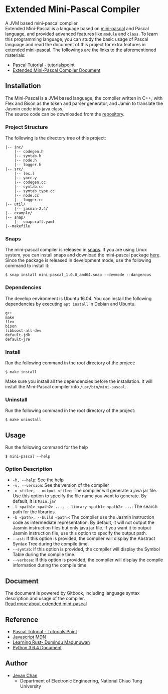 # Extended Mini-Pascal Compiler

A JVM based mini-pascal compiler.    
Extended Mini-Pascal is a language based on [mini-pascal](http://www.skidmore.edu/~meckmann/2006Fall/cs330/EBNF_MiniPascal.html) and Pascal language, and provided advanced features like `module` and `class`. To learn this programming language, you can study the basic usage of Pascal language and read the document of this project for extra features in extended mini-pascal. The followings are the links to the aforementioned materials:     
* [Pascal Tutorial - tutorialspoint](https://www.tutorialspoint.com/pascal/index.htm)
* [Extended Mini-Pascal Compiler Document](https://www.gitbook.com/book/jevan0307/extended-mini-pascal-compiler-document/details)

## Installation
The Mini-Pascal is a JVM based language, the compiler written in C++, with Flex and Bison as the token and parser generator, and Jamin to translate the Jasmin code into java class.     
The source code can be downloaded from the [repository](https://github.com/jevan0307/extended-minipascal-compiler).

### Project Structure
The following is the directory tree of this project:
```
|-- inc/
    |-- codegen.h
    |-- symtab.h
    |-- node.h
    |-- logger.h
|-- src/
    |-- lex.l
    |-- yacc.y
    |-- codegen.cc
    |-- symtab.cc
    |-- symtab_type.cc
    |-- node.cc
    |-- logger.cc
|-- util/
    |-- jasmin-2.4/
|-- example/
|-- snap/
    |-- snapcraft.yaml
|--makefile
```

### Snaps
The mini-pascal compiler is released in [snaps](https://snapcraft.io/). If you are using Linux system, you can install snaps and download the mini-pascal package [here](https://github.com/jevan0307/extended-minipascal-compiler/blob/master/release/mini-pascal_1.0.0_amd64.snap).   
Since the package is released in development mode, use the following command to install it:
```
$ snap install mini-pascal_1.0.0_amd64.snap --devmode --dangerous
```

### Dependencies
The develop environment is Ubuntu 16.04. You can install the following dependencies by executing `apt install` in Debian and Ubuntu.     
```
g++
make
flex
bison
libboost-all-dev
default-jdk
default-jre
```

### Install
Run the following command in the root directory of the project:
```
$ make install
```
Make sure you install all the dependencies before the installation. It will install the Mini-Pascal compiler into `/usr/bin/mini-pascal`.

### Uninstall
Run the following command in the root directory of the project:
```
$ make uninstall
```

## Usage
Run the following command for the help
```
$ mini-pascal --help
```

### Option Description
* `-h, --help`: See the help
* `-v, --version`: See the version of the compiler
* `-o <file>, --output <file>`: The compiler will generate a java jar file. Use this option to specify the file name you want to generate. By default, it is `Main.jar`
* `-l <path1> <path2> ..., --library <path1> <path2> ...`: The search path for the libraries.
* `-b <path>, --build <path>`: The compiler use the Jasmin instruction code as intermediate representation. By default, it will not output the Jasmin instruction files but only java jar file. If you want it to output Jasmin instruction file, use this option to specify the output path.
* `--ast`: If this option is provided, the compiler will display the Abstract Syntax Tree during the compile time.
* `--symtab`: If this option is provided, the compiler will display the Symbol Table during the compile time.
* `--verbose`: If this option is provided, the compiler will display the compile information during the compile time.

## Document
The document is powered by Gitbook, including language syntax description and usage of the compiler.    
[Read more about extended mini-pascal](https://www.gitbook.com/book/jevan0307/extended-mini-pascal-compiler-document/details)

## Reference
* [Pascal Tutorial - Tutorials Point](https://www.tutorialspoint.com/pascal/index.htm)
* [Javascript MDN](https://developer.mozilla.org/bm/docs/Web/JavaScript)
* [Learning Rust- Dumindu Madunuwan](https://www.gitbook.com/book/dumindu/learning-rust/details)
* [Python 3.6.4 Document](https://docs.python.org/3/)

## Author
* [Jevan Chan](mailto:jevan.cnchan@gmail.com)
    * Department of Electronic Engineering, National Chiao Tung University
